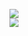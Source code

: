 [![](https://img.shields.io/badge/Made%20With-Github%20Spray-lightgrey.svg?style=for-the-badge&logo=github)](https://github.com/Annihil/github-spray#23161)  
[![](https://i.imgur.com/2DrTn0Z.gif)](https://github.com/Annihil/github-spray)